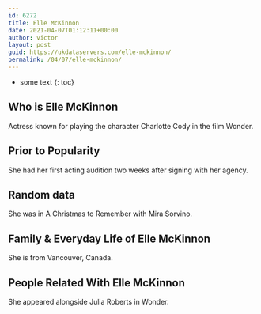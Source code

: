 ```yaml
---
id: 6272
title: Elle McKinnon
date: 2021-04-07T01:12:11+00:00
author: victor
layout: post
guid: https://ukdataservers.com/elle-mckinnon/
permalink: /04/07/elle-mckinnon/
---
```


* some text
{: toc}


## Who is Elle McKinnon



Actress known for playing the character Charlotte Cody in the film Wonder.

                
                
                
## Prior to Popularity



She had her first acting audition two weeks after signing with her agency.

                
                
                
## Random data



She was in A Christmas to Remember with Mira Sorvino.

                
                
                
## Family & Everyday Life of Elle McKinnon



She is from Vancouver, Canada.

                
                
                
## People Related With Elle McKinnon



She appeared alongside Julia Roberts in Wonder.

                
              
            
          
          
          
